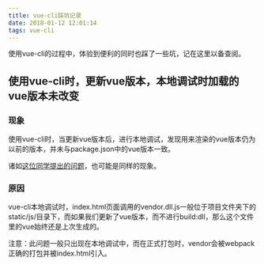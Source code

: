 ```yaml
---
title: vue-cli踩坑记录
date: 2018-01-12 12:01:14
tags: vue-cli
---
```

使用vue-cli的过程中，体验到便利的同时也踩了一些坑，记在这里以备查阅。
<!-- more -->
## 使用vue-cli时，更新vue版本，本地调试时加载的vue版本未改变

### 现象
使用vue-cli时，当更新vue版本后，进行本地调试，发现用来渲染的vue版本仍为以前的版本，并未与package.json中的vue版本一致。

诸如[这位同学提出的问题](https://segmentfault.com/q/1010000012546288)，也可能是同样的现象。

### 原因
vue-cli本地调试时，index.html页面调用的vendor.dll.js一般位于项目文件夹下的static/js/目录下，而如果我们更新了vue版本，而不进行build:dll，那么这个文件里的vue始终还是上次生成的。

注意：此问题一般只出现在本地调试中，而在正式打包时，vendor会被webpack正确的打包并被index.html引入。